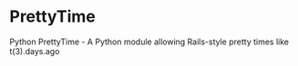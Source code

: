 PrettyTime
==========

Python PrettyTime - A Python module allowing Rails-style pretty times like t(3).days.ago
